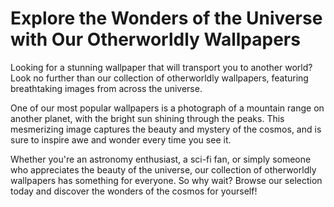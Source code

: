 <!--
Write me markdown content of website with wallpaper:

"A photograph of a mountain range on another planet, with the bright sun shining through the peaks."

The header of the page should not be copy of the text but rather a real content of the website which is using this wallpaper.
-->

<!--font:Poppins.-->

# Explore the Wonders of the Universe with Our Otherworldly Wallpapers

Looking for a stunning wallpaper that will transport you to another world? Look no further than our collection of otherworldly wallpapers, featuring breathtaking images from across the universe.

One of our most popular wallpapers is a photograph of a mountain range on another planet, with the bright sun shining through the peaks. This mesmerizing image captures the beauty and mystery of the cosmos, and is sure to inspire awe and wonder every time you see it.

Whether you're an astronomy enthusiast, a sci-fi fan, or simply someone who appreciates the beauty of the universe, our collection of otherworldly wallpapers has something for everyone. So why wait? Browse our selection today and discover the wonders of the cosmos for yourself!
